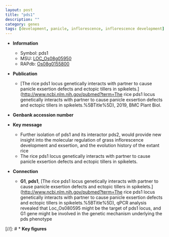 ```yaml
---
layout: post
title: "pds1"
description: ""
category: genes
tags: [development, panicle, inflorescence, inflorescence development]
---
```


* **Information**  
    + Symbol: pds1  
    + MSU: [LOC_Os08g05950](http://rice.uga.edu/cgi-bin/ORF_infopage.cgi?orf=LOC_Os08g05950)  
    + RAPdb: [Os08g0155800](http://rapdb.dna.affrc.go.jp/viewer/gbrowse_details/irgsp1?name=Os08g0155800)  

* **Publication**  
    + [The rice pds1 locus genetically interacts with partner to cause panicle exsertion defects and ectopic tillers in spikelets.](http://www.ncbi.nlm.nih.gov/pubmed?term=The rice pds1 locus genetically interacts with partner to cause panicle exsertion defects and ectopic tillers in spikelets.%5BTitle%5D), 2019, BMC Plant Biol.

* **Genbank accession number**  

* **Key message**  
    + Further isolation of pds1 and its interactor pds2, would provide new insight into the molecular regulation of grass inflorescence development and exsertion, and the evolution history of the extant rice
    + The rice pds1 locus genetically interacts with partner to cause panicle exsertion defects and ectopic tillers in spikelets.

* **Connection**  
    + __G1__, __pds1__, [The rice pds1 locus genetically interacts with partner to cause panicle exsertion defects and ectopic tillers in spikelets.](http://www.ncbi.nlm.nih.gov/pubmed?term=The rice pds1 locus genetically interacts with partner to cause panicle exsertion defects and ectopic tillers in spikelets.%5BTitle%5D),  qPCR analysis revealed that Loc_Os080595 might be the target of pds1 locus, and G1 gene might be involved in the genetic mechanism underlying the pds phenotype

[//]: # * **Key figures**  


